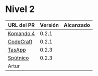 # Nivel 2

| URL del PR                                                            | Versión | Alcanzado |
|-----------------------------------------------------------------------|---------|-----------|
| [Komando 4](https://github.com/Komando4ediae/komando4Project/pull/15) | 0.2.1   |           |    
| [CodeCraft](https://github.com/Codecr-ft/TurnoGen/pull/29)            | 0.2.1   |           |
| [TasApp](https://github.com/T-ASAPP/T-asapp/pull/34)                  | 0.2.3   |           |
| [Spútnico](https://github.com/Sputnikomk2/ProyectoSputniko/pull/27)   | 0.2.3   |           |
| Artur                                                                 |         |           |
